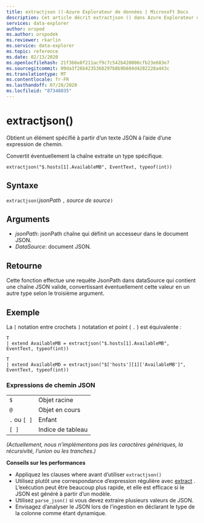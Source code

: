 ```yaml
---
title: extractjson ()-Azure Explorateur de données | Microsoft Docs
description: Cet article décrit extractjson () dans Azure Explorateur de données.
services: data-explorer
author: orspod
ms.author: orspodek
ms.reviewer: rkarlin
ms.service: data-explorer
ms.topic: reference
ms.date: 02/13/2020
ms.openlocfilehash: 21f366e8f211acf9c7c542b420006cfb23e683e7
ms.sourcegitcommit: 09da3f26b4235368297b8b9b604d4282228a443c
ms.translationtype: MT
ms.contentlocale: fr-FR
ms.lasthandoff: 07/28/2020
ms.locfileid: "87348035"
---
```

# <a name="extractjson"></a>extractjson()

Obtient un élément spécifié à partir d’un texte JSON à l’aide d’une expression de chemin. 

Convertit éventuellement la chaîne extraite un type spécifique.

```kusto
extractjson("$.hosts[1].AvailableMB", EventText, typeof(int))
```

## <a name="syntax"></a>Syntaxe

`extractjson(`*jsonPath* `,` *source de source*`)` 

## <a name="arguments"></a>Arguments

* *jsonPath*: jsonPath chaîne qui définit un accesseur dans le document JSON.
* *DataSource*: document JSON.

## <a name="returns"></a>Retourne

Cette fonction effectue une requête JsonPath dans dataSource qui contient une chaîne JSON valide, convertissant éventuellement cette valeur en un autre type selon le troisième argument.

## <a name="example"></a>Exemple

La `[` notation entre crochets `]` notatation et point ( `.` ) est équivalente :

```kusto
T 
| extend AvailableMB = extractjson("$.hosts[1].AvailableMB", EventText, typeof(int)) 

T
| extend AvailableMD = extractjson("$['hosts'][1]['AvailableMB']", EventText, typeof(int)) 
```

### <a name="json-path-expressions"></a>Expressions de chemin JSON

|||
|---|---|
|`$`|Objet racine|
|`@`|Objet en cours|
|`.` ou `[ ]` | Enfant|
|`[ ]`|Indice de tableau|

*(Actuellement, nous n’implémentons pas les caractères génériques, la récursivité, l’union ou les tranches.)*


**Conseils sur les performances**

* Appliquez les clauses where avant d’utiliser `extractjson()`
* Utilisez plutôt une correspondance d’expression régulière avec [extract](extractfunction.md) . L’exécution peut être beaucoup plus rapide, et elle est efficace si le JSON est généré à partir d’un modèle.
* Utilisez `parse_json()` si vous devez extraire plusieurs valeurs de JSON.
* Envisagez d’analyser le JSON lors de l’ingestion en déclarant le type de la colonne comme étant dynamique.
